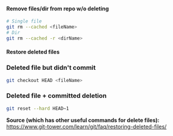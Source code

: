 #### Remove files/dir from repo w/o deleting
```sh
# Single file
git rm --cached <fileName>
# Dir
git rm --cached -r <dirName>
```

#### Restore deleted files
### Deleted file but didn't commit
```sh
git checkout HEAD <fileName>
```
### Deleted file + committed deletion
```sh
git reset --hard HEAD~1
```
**Source (which has other useful commands for delete files):** https://www.git-tower.com/learn/git/faq/restoring-deleted-files/
